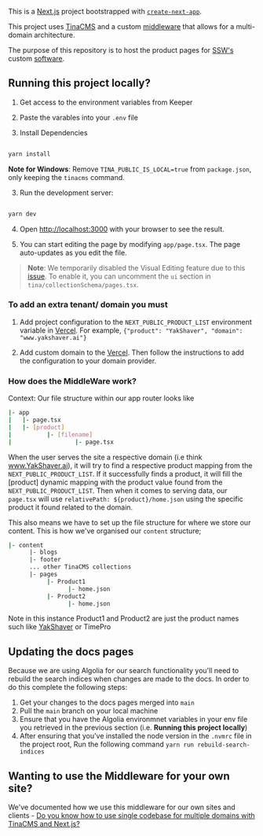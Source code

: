This is a [Next.js](https://nextjs.org) project bootstrapped with [`create-next-app`](https://nextjs.org/docs/app/api-reference/cli/create-next-app).

This project uses [TinaCMS](https://tina.io) and a custom [middleware](https://github.com/SSWConsulting/SSW.Products/blob/main/middleware.ts) that allows for a multi-domain architecture.

The purpose of this repository is to host the product pages for [SSW's](https://www.ssw.com.au) custom [software](https://www.ssw.com.au/products).

## Running this project locally?

1. Get access to the environment variables from Keeper

2. Paste the varables into your `.env` file

3. Install Dependencies

```bash

yarn install

```

**Note for Windows**: Remove `TINA_PUBLIC_IS_LOCAL=true` from `package.json`, only keeping the `tinacms` command.

3. Run the development server:

```bash

yarn dev

```

4. Open [http://localhost:3000](http://localhost:3000) with your browser to see the result.

5. You can start editing the page by modifying `app/page.tsx`. The page auto-updates as you edit the file.

> **Note**: We temporarily disabled the Visual Editing feature due to this [issue](https://github.com/SSWConsulting/SSW.Products/pull/33). To enable it, you can uncomment the `ui` section in `tina/collectionSchema/pages.tsx`.

### To add an extra tenant/ domain you must

1. Add project configuration to the `NEXT_PUBLIC_PRODUCT_LIST` environment variable in [Vercel](https://vercel.com/tinacms/ssw-products/settings/environment-variables). For example, `{"product": "YakShaver", "domain": "www.yakshaver.ai"}`

2. Add custom domain to the [Vercel](https://vercel.com/tinacms/ssw-products/settings/domains). Then follow the instructions to add the configuration to your domain provider.

### How does the MiddleWare work?

Context: Our file structure within our app router looks like

```bash
|- app
|   |- page.tsx
|   |- [product]
|          |- [filename]
|                  |- page.tsx
```

When the user serves the site a respective domain (i.e think www.YakShaver.ai), it will try to find a respective product mapping from the `NEXT_PUBLIC_PRODUCT_LIST`. If it successfully finds a product, it will fill the [product] dynamic mapping with the product value found from the `NEXT_PUBLIC_PRODUCT_LIST`. Then when it comes to serving data, our `page.tsx`
will use `relativePath: ${product}/home.json` using the specific product it found related to the domain.

This also means we have to set up the file structure for where we store our content. This is how we've organised our `content` structure;

```bash
|- content
      |- blogs
      |- footer
      ... other TinaCMS collections
      |- pages
           |- Product1
                 |- home.json
           |- Product2
                 |- home.json
```

Note in this instance Product1 and Product2 are just the product names such like [YakShaver](www.YakShaver.ai) or TimePro

## Updating the docs pages

Because we are using Algolia for our search functionality you'll need to rebuild the search indices when changes are made to the docs.
In order to do this complete the following steps:

1. Get your changes to the docs pages merged into `main`
2. Pull the `main` branch on your local machine
3. Ensure that you have the Algolia environmnet variables in your env file you retrieved in the previous section (i.e. **Running this project locally**)
4. After ensuring that you've installed the node version in the `.nvmrc` file in the project root, Run the following command `yarn run rebuild-search-indices`

## Wanting to use the Middleware for your own site?

We've documented how we use this middleware for our own sites and clients - [Do you know how to use single codebase for multiple domains with TinaCMS and Next.js?](https://www.ssw.com.au/rules/single-codebase-for-multiple-domains-with-tinacm-nextjs/)
